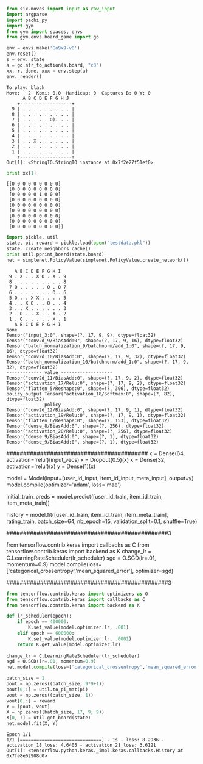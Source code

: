 
```python
from six.moves import input as raw_input
import argparse
import pachi_py
import gym
from gym import spaces, envs
from gym.envs.board_game import go

env = envs.make('Go9x9-v0')
env.reset()
s = env._state
a = go.str_to_action(s.board, "c3")
xx, r, done, xxx = env.step(a)
env._render()
```

```text
To play: black
Move:   2  Komi: 0.0  Handicap: 0  Captures B: 0 W: 0
      A B C D E F G H J  
    +-------------------+
  9 | . . . . . . . . . |
  8 | . . . . . . . . . |
  7 | . . . . . O). . . |
  6 | . . . . . . . . . |
  5 | . . . . . . . . . |
  4 | . . . . . . . . . |
  3 | . . X . . . . . . |
  2 | . . . . . . . . . |
  1 | . . . . . . . . . |
    +-------------------+
Out[1]: <StringIO.StringIO instance at 0x7f2e27f51ef0>
```

```python
print xx[1]
```

```text
[[0 0 0 0 0 0 0 0 0]
 [0 0 0 0 0 0 0 0 0]
 [0 0 0 0 0 1 0 0 0]
 [0 0 0 0 0 0 0 0 0]
 [0 0 0 0 0 0 0 0 0]
 [0 0 0 0 0 0 0 0 0]
 [0 0 0 0 0 0 0 0 0]
 [0 0 0 0 0 0 0 0 0]
 [0 0 0 0 0 0 0 0 0]]
```











































```python
import pickle, util
state, pi, reward = pickle.load(open("testdata.pkl"))
state._create_neighbors_cache()
print util.pprint_board(state.board)
net = simplenet.PolicyValue(simplenet.PolicyValue.create_network())
```

```text
   A B C D E F G H I 
 9 . X . . X O . X . 9
 8 . . . . . . . . . 8
 7 O . . . . . O . O 7
 6 . . . . . . . O . 6
 5 O . . X X . . . . 5
 4 . . X O . . O . . 4
 3 . . X . . . . . . 3
 2 . O . . X . . X . 2
 1 . O . . . . . X . 1
   A B C D E F G H I 
None
Tensor("input_3:0", shape=(?, 17, 9, 9), dtype=float32)
Tensor("conv2d_9/BiasAdd:0", shape=(?, 17, 9, 16), dtype=float32)
Tensor("batch_normalization_9/batchnorm/add_1:0", shape=(?, 17, 9, 16), dtype=float32)
Tensor("conv2d_10/BiasAdd:0", shape=(?, 17, 9, 32), dtype=float32)
Tensor("batch_normalization_10/batchnorm/add_1:0", shape=(?, 17, 9, 32), dtype=float32)
------------- value -------------------
Tensor("conv2d_11/BiasAdd:0", shape=(?, 17, 9, 2), dtype=float32)
Tensor("activation_17/Relu:0", shape=(?, 17, 9, 2), dtype=float32)
Tensor("flatten_5/Reshape:0", shape=(?, 306), dtype=float32)
policy_output Tensor("activation_18/Softmax:0", shape=(?, 82), dtype=float32)
------------- policy -------------------
Tensor("conv2d_12/BiasAdd:0", shape=(?, 17, 9, 1), dtype=float32)
Tensor("activation_19/Relu:0", shape=(?, 17, 9, 1), dtype=float32)
Tensor("flatten_6/Reshape:0", shape=(?, 153), dtype=float32)
Tensor("dense_8/BiasAdd:0", shape=(?, 256), dtype=float32)
Tensor("activation_20/Relu:0", shape=(?, 256), dtype=float32)
Tensor("dense_9/BiasAdd:0", shape=(?, 1), dtype=float32)
Tensor("dense_9/BiasAdd:0", shape=(?, 1), dtype=float32)
```

##########################################
x = Dense(64, activation='relu')(input_vecs)
x = Dropout(0.5)(x)
x = Dense(32, activation='relu')(x)
y = Dense(1)(x)

model = Model(input=[user_id_input, item_id_input, meta_input], output=y)
model.compile(optimizer='adam', loss='mae')

initial_train_preds = model.predict([user_id_train, item_id_train, item_meta_train])

history = model.fit([user_id_train, item_id_train, item_meta_train], rating_train,
                    batch_size=64, nb_epoch=15, validation_split=0.1,
                    shuffle=True)

################################################3

from tensorflow.contrib.keras import callbacks as C
from tensorflow.contrib.keras import backend as K
change_lr = C.LearningRateScheduler(lr_scheduler)
sgd = O.SGD(lr=.01, momentum=0.9)
model.compile(loss=['categorical_crossentropy','mean_squared_error'], optimizer=sgd)

################################################3





```python
from tensorflow.contrib.keras import optimizers as O
from tensorflow.contrib.keras import callbacks as C
from tensorflow.contrib.keras import backend as K

def lr_scheduler(epoch):
    if epoch == 400000:
        K.set_value(model.optimizer.lr, .001)
    elif epoch == 600000:
        K.set_value(model.optimizer.lr, .0001)
    return K.get_value(model.optimizer.lr)
	
change_lr = C.LearningRateScheduler(lr_scheduler)
sgd = O.SGD(lr=.01, momentum=0.9)
net.model.compile(loss=['categorical_crossentropy','mean_squared_error'], optimizer=sgd)
```


```python
batch_size = 1
pout = np.zeros((batch_size, 9*9+1))
pout[0,:] = util.to_pi_mat(pi)
vout = np.zeros((batch_size, 1))
vout[0,:] = reward
Y = [pout, vout]
X = np.zeros((batch_size, 17, 9, 9))
X[0, :] = util.get_board(state)
net.model.fit(X, Y)
```

```text
Epoch 1/1
1/1 [==============================] - 1s - loss: 8.2936 - activation_18_loss: 4.6405 - activation_21_loss: 3.6121
Out[1]: <tensorflow.python.keras._impl.keras.callbacks.History at 0x7fe8e62908d0>
```







